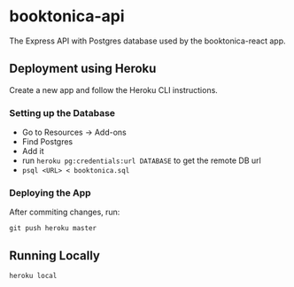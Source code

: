 # booktonica-api

The Express API with Postgres database used by the booktonica-react app.

## Deployment using Heroku

Create a new app and follow the Heroku CLI instructions.

### Setting up the Database

- Go to Resources -> Add-ons
- Find Postgres
- Add it
- run `heroku pg:credentials:url DATABASE` to get the remote DB url
- `psql <URL> < booktonica.sql`

### Deploying the App

After commiting changes, run: 

`git push heroku master`

## Running Locally

`heroku local`